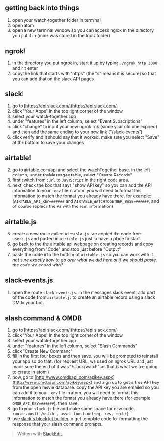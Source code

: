 ## getting back into things
1. open your watch-together folder in terminal
2. open atom
3. open a new terminal window so you can access ngrok in the directory you put it in (mine was stored in the tools folder)

## ngrok!
1. in the directory you put ngrok in, start it up by typing  `./ngrok http 3000` and hit enter
2. copy the link that starts with "https" (the "s" means it is secure) so that you can add that on the slack API pages.

## slack!
1. go to [https://api.slack.com/](https://api.slack.com/)
2. click "Your Apps" in the top right corner of the window
3. select your watch-together app
4. under "features" in the left column, select "Event Subscriptions"
5. click "change" to input your new ngrok link (since your old one expired) and then add the same ending to your new link ("/slack-events")
6. click verify and it should say that it worked. make sure you select "Save" at the bottom to save your changes

## airtable!
2. go to airtable.com/api and select the watchTogether base. in the left column, under theMessages table, select "Create Records"
3. first switch from `curl` to `JavaScript` in the right code area.
4. next, check the box that says "show API key" so you can add the API information to your `.env` file in atom. you will need to format this information to match the format you already have there. for example: (`AIRTABLE_API_KEY=######` and
`AIRTABLE_WATCHTOGETHER_BASE=######`, and of course replace the `#`s with the real information)

## airtable.js
5. create a new route called `airtable.js`. we copied the code from `users.js` and pasted in `airtable.js` just to have a place to start.
6. go back to the the airtable api webpage on creating records and copy everything from "Code" and stop just before "Output"
7. paste the code into the bottom of `airtable.js` so you can work with it.
*not sure exactly how to go over what we did here or if we should paste the code we ended with?*
## slack-events.js
1. open the route `slack-events.js`. in the messages slack event, add part of the code from `airtable.js` to create an airtable record using a slack DM to your bot.

## slash command & OMDB
1. go to [https://api.slack.com/](https://api.slack.com/)
2. click "Your Apps" in the top right corner of the window
3. select your watch-together app
4. under "features" in the left column, select "Slash Commands"
5. click "Create New Command"
6. fill in the first four boxes and then save. you will be prompted to reinstall your app so do that. (for request URL, we used on ngrok URL and just made sure the end of it was "/slack/watch" as that is what we are going to create in atom.)
7. now, go to [http://www.omdbapi.com/apikey.aspx](http://www.omdbapi.com/apikey.aspx) and sign up to get a free API key from the open movie database. copy the API key you are emailed so you can add it to your `.env` file in atom. you will need to format this information to match the format you already have there (for example: `OMDB_API_KEY=######`). then save.
8. go to your `slack.js` file and make some space for new code.  `router.post('/watch', async function(req, res, next){`
9. use [slack's block kit builder](https://app.slack.com/block-kit-builder) to get template code for formatting the response that your slash command prompts.

> Written with [StackEdit](https://stackedit.io/).
<!--stackedit_data:
eyJoaXN0b3J5IjpbMjA4NzI4NDI1NywxMjg4MzY0NzEyLDE2Mj
EwNzA0OTQsNDkwMDE5MzY5LC0xODQ0NTQzMTYyLDczMDk5ODEx
Nl19
-->